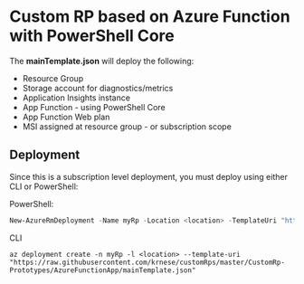 # Custom RP based on Azure Function with PowerShell Core

The **mainTemplate.json** will deploy the following:

- Resource Group
- Storage account for diagnostics/metrics
- Application Insights instance
- App Function - using PowerShell Core
- App Function Web plan
- MSI assigned at resource group - or subscription scope

## Deployment

Since this is a subscription level deployment, you must deploy using either CLI or PowerShell:

PowerShell:

```powershell
New-AzureRmDeployment -Name myRp -Location <location> -TemplateUri "https://raw.githubusercontent.com/krnese/customRps/master/CustomRp-Prototypes/AzureFunctionApp/mainTemplate.json"
```

CLI
```cli
az deployment create -n myRp -l <location> --template-uri "https://raw.githubusercontent.com/krnese/customRps/master/CustomRp-Prototypes/AzureFunctionApp/mainTemplate.json"
```
